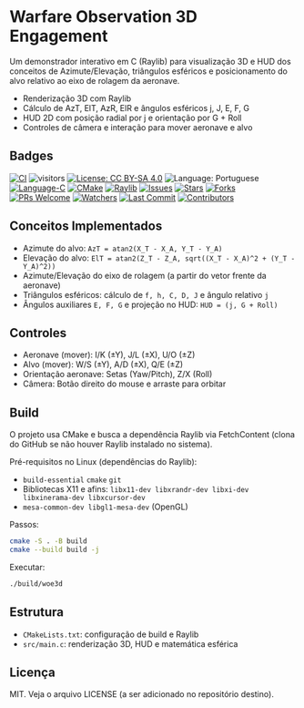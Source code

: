 # Warfare Observation 3D Engagement

Um demonstrador interativo em C (Raylib) para visualização 3D e HUD dos conceitos de Azimute/Elevação, triângulos esféricos e posicionamento do alvo relativo ao eixo de rolagem da aeronave.

- Renderização 3D com Raylib
- Cálculo de AzT, ElT, AzR, ElR e ângulos esféricos j, J, E, F, G
- HUD 2D com posição radial por j e orientação por G + Roll
- Controles de câmera e interação para mover aeronave e alvo

## Badges

[![CI](https://github.com/ArvoreDosSaberes/Warfare_Observation_3d_Engagement/actions/workflows/ci.yml/badge.svg)](https://github.com/ArvoreDosSaberes/Warfare_Observation_3d_Engagement/actions/workflows/ci.yml)
![visitors](https://visitor-badge.laobi.icu/badge?page_id=ArvoreDosSaberes.Warfare_Observation_3d_Engagement)
[![License: CC BY-SA 4.0](https://img.shields.io/badge/License-CC_BY--SA_4.0-blue.svg)](https://creativecommons.org/licenses/by-sa/4.0/)
![Language: Portuguese](https://img.shields.io/badge/Language-Portuguese-brightgreen.svg)
[![Language-C](https://img.shields.io/badge/language-C-blue.svg)](https://en.wikipedia.org/wiki/C_(programming_language))
[![CMake](https://img.shields.io/badge/build-CMake-informational.svg)](https://cmake.org/)
[![Raylib](https://img.shields.io/badge/graphics-raylib-2ea44f.svg)](https://www.raylib.com/)
[![Issues](https://img.shields.io/github/issues/ArvoreDosSaberes/Warfare_Observation_3d_Engagement.svg)](https://github.com/ArvoreDosSaberes/Warfare_Observation_3d_Engagement/issues)
[![Stars](https://img.shields.io/github/stars/ArvoreDosSaberes/Warfare_Observation_3d_Engagement.svg)](https://github.com/ArvoreDosSaberes/Warfare_Observation_3d_Engagement/stargazers)
[![Forks](https://img.shields.io/github/forks/ArvoreDosSaberes/Warfare_Observation_3d_Engagement.svg)](https://github.com/ArvoreDosSaberes/Warfare_Observation_3d_Engagement/network/members)
[![PRs Welcome](https://img.shields.io/badge/PRs-welcome-brightgreen.svg)](https://makeapullrequest.com)
[![Watchers](https://img.shields.io/github/watchers/ArvoreDosSaberes/Warfare_Observation_3d_Engagement)](https://github.com/ArvoreDosSaberes/Warfare_Observation_3d_Engagement/watchers)
[![Last Commit](https://img.shields.io/github/last-commit/ArvoreDosSaberes/Warfare_Observation_3d_Engagement)](https://github.com/ArvoreDosSaberes/Warfare_Observation_3d_Engagement/commits)
[![Contributors](https://img.shields.io/github/contributors/ArvoreDosSaberes/Warfare_Observation_3d_Engagement)](https://github.com/ArvoreDosSaberes/Warfare_Observation_3d_Engagement/graphs/contributors)


## Conceitos Implementados

- Azimute do alvo: `AzT = atan2(X_T - X_A, Y_T - Y_A)`
- Elevação do alvo: `ElT = atan2(Z_T - Z_A, sqrt((X_T - X_A)^2 + (Y_T - Y_A)^2))`
- Azimute/Elevação do eixo de rolagem (a partir do vetor frente da aeronave)
- Triângulos esféricos: cálculo de `f, h, C, D, J` e ângulo relativo `j`
- Ângulos auxiliares `E, F, G` e projeção no HUD: `HUD = (j, G + Roll)`

## Controles

- Aeronave (mover): I/K (±Y), J/L (±X), U/O (±Z)
- Alvo (mover): W/S (±Y), A/D (±X), Q/E (±Z)
- Orientação aeronave: Setas (Yaw/Pitch), Z/X (Roll)
- Câmera: Botão direito do mouse e arraste para orbitar

## Build

O projeto usa CMake e busca a dependência Raylib via FetchContent (clona do GitHub se não houver Raylib instalado no sistema).

Pré-requisitos no Linux (dependências do Raylib):
- `build-essential` `cmake` `git`
- Bibliotecas X11 e afins: `libx11-dev libxrandr-dev libxi-dev libxinerama-dev libxcursor-dev`
- `mesa-common-dev libgl1-mesa-dev` (OpenGL)

Passos:

```bash
cmake -S . -B build
cmake --build build -j
```

Executar:

```bash
./build/woe3d
```

## Estrutura

- `CMakeLists.txt`: configuração de build e Raylib
- `src/main.c`: renderização 3D, HUD e matemática esférica

## Licença

MIT. Veja o arquivo LICENSE (a ser adicionado no repositório destino).
